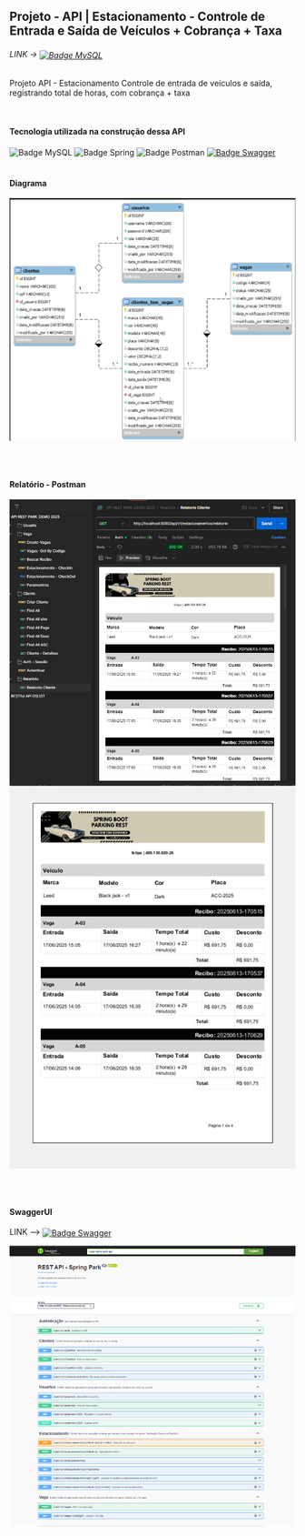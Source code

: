 ## Projeto - API | Estacionamento - Controle de Entrada e Saída de Veículos + Cobrança + Taxa


<h6>LINK -> <a href="https://github.com/acrisiopb/API_PARK_2025/tree/main/SQL"><img align="center" src="https://img.shields.io/badge/mysql-4479A1.svg?style=for-the-badge&logo=mysql&logoColor=white" alt="Badge MySQL"></a></h6>

<p>Projeto API - Estacionamento Controle de entrada de veículos e saída, registrando total de horas, com  cobrança  + taxa</p>

<div style="display: inline_block"><br>
  <h4>Tecnologia utilizada na construção dessa API</h4>
  <img align="center" src="https://img.shields.io/badge/mysql-4479A1.svg?style=for-the-badge&logo=mysql&logoColor=white" alt="Badge MySQL">
  <img align="center" src="https://img.shields.io/badge/spring-%236DB33F.svg?style=for-the-badge&logo=spring&logoColor=white" alt="Badge Spring">
  <img align="center" src="https://img.shields.io/badge/Postman-FF6C37?style=for-the-badge&logo=Postman&logoColor=white" alt="Badge Postman">
  <a href="https://deploy-api-park.onrender.com/swagger-ui/index.html#/"> <img align="center" src="https://img.shields.io/badge/Swagger-85EA2D?style=for-the-badge&logo=Swagger&logoColor=white" alt="Badge Swagger"></a>
</div>


<div style="display: inline_block"><br>
  <h4>Diagrama</h4>
  <img align="center" alt="DIAGRAMA" src="https://github.com/acrisiopb/API_PARK_2025/blob/main/IMG%20GIT/Diagrama%20-%20BD.png">
 
  <br/><br/>
  
  <h4>Relatório - Postman</h4>
  <img align="center" alt="POSTMAN - REPORT " src="https://github.com/acrisiopb/API_PARK_2025/blob/main/IMG%20GIT/REPORT%202.png?raw=true">
  <img align="center" alt="POSTMAN - REPORT " src="https://github.com/acrisiopb/API_PARK_2025/blob/main/IMG%20GIT/Report.png?raw=true">
  
  <br/><br/>
  
  <h4>SwaggerUI</h4>
  <p> LINK --> <a href="https://deploy-api-park.onrender.com/swagger-ui/index.html#/"> <img align="center" src="https://img.shields.io/badge/Swagger-85EA2D?style=for-the-badge&logo=Swagger&logoColor=white" alt="Badge Swagger"></a></p>
  <img align="center" alt="SwaggerUI " src="https://github.com/acrisiopb/API_PARK_2025/blob/main/IMG%20GIT/Swagger.png?raw=true">
  
</div>




